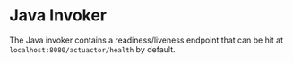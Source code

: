 # Java Invoker

The Java invoker contains a readiness/liveness endpoint that can be hit at `localhost:8080/actuactor/health` by default.

